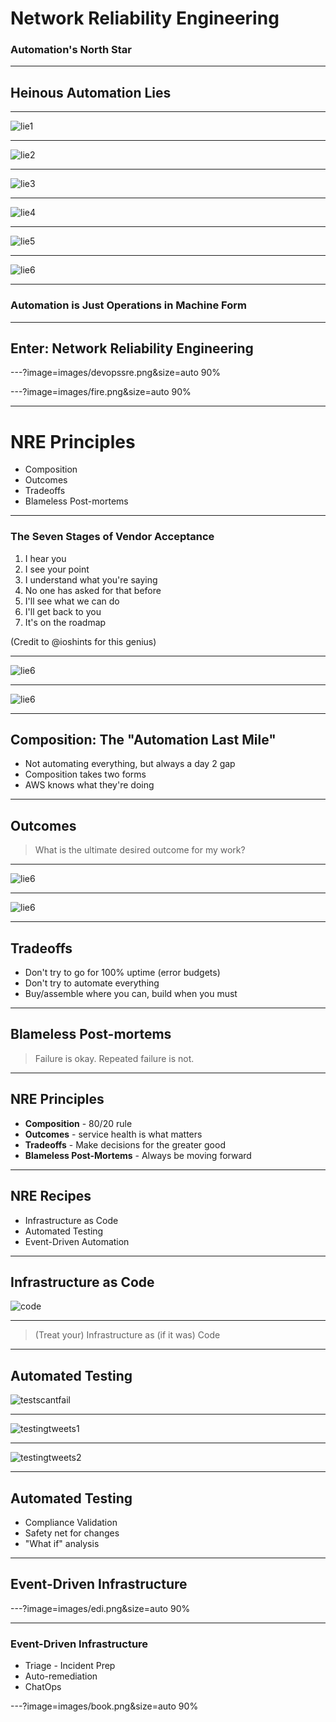 # Network Reliability Engineering
### Automation's North Star

---

## Heinous Automation Lies

---

![lie1](images/lie1.png)

---

![lie2](images/lie2.png)

---

![lie3](images/lie3.png)

---

![lie4](images/lie4.png)

---

![lie5](images/lie5.png)

---

![lie6](images/lie6.png)

---

### Automation is Just Operations in Machine Form

---

## Enter: Network Reliability Engineering

<!-- What's in a name? (below, old title) -->

---?image=images/devopssre.png&size=auto 90%

<!-- You might be wondering - what is NRE all about? Why does networking need its own thing?

Easy answer - it doesn't.

If you read up on SRE you'll find that it isn't actually separate from DevOps either. Where DevOps is a set of principles, an SRE is a **specific role** and set of skills that align with those principles. You might say SRE is simply an implementation of DevOps.

In the same way, NRE is also an implementation of DevOps. An NRE's job role and day-to-day reality is not the same as a "traditional SRE", so it's meaningful to have the role of NRE to aspire to, which implements the same back-end principles that SRE does. NRE is not meant to put up more silo walls - it is an extremely tangible path for traditional Network Engineers to adopt DevOps practices.

SRE is about ops and dev working together to take joint responsibility of the systems they operate.

For NRE, the dynamic is the same, but simply with different roles. An NRE's customer is often the SRE, and/or perhaps developers.

It's all about applying software practices and tools into operations. We've been talking about doing this for a long time - NRE gives this effort a name.

 -->

---?image=images/fire.png&size=auto 90%

---

# NRE Principles

- Composition
- Outcomes
- Tradeoffs
- Blameless Post-mortems

---

### The Seven Stages of Vendor Acceptance

1. I hear you
2. I see your point
3. I understand what you're saying
4. No one has asked for that before
5. I'll see what we can do
6. I'll get back to you
7. It's on the roadmap

(Credit to @ioshints for this genius)

---

![lie6](images/wehaveanapi.jpg)

---

![lie6](images/automateablenotautomated.png)

---

## Composition: The "Automation Last Mile"

- Not automating everything, but always a day 2 gap
- Composition takes two forms
- AWS knows what they're doing

<!-- This is where automation plays a deep role in the NRE story. Not automating everything - automating what it takes to fill that 20% gap in service of the mission. -->

<!-- SDN "automates" stitching overlays between hypervisors
Kubernetes "automates" deploying applications
There's still always a gap between systems in Day 2.
Composition.

Composition takes two forms. Sure, NREs need to be able to write some code, or playbooks, or whatever. But that's not enough - learning Python to write some scripts is just a higher abstraction than a lower level programming language like C. You still need to write it yourself, and having ONLY these kind of skills, you're gonna come down with a severe case of "not invented here" syndrome pretty quick. So you also need to have a repertoire of purpose-built tools that follow the unix philosophy of doing one thing and doing it well, and having open interfaces so you can stitch them together.

Simple matter of programming

This is a big reason AWS is so attractive for app developers - not just because cloud is fashionable, or because of cost, but because amazon offers a slew of services at varying abstraction levels, where devs don't have to re-invent the wheel, they can stitch services together to make their "app". Same reason kubernetes has taken off. Write your app in a single-node context, take advantage of k8s constructs for scale, deployment, etc.

Actually building something yourself is a GREAT learning experience -->

---

## Outcomes

> What is the ultimate desired outcome for my work?

---

![lie6](images/aws2.png)

---

![lie6](images/aws1.png)

<!-- I've been a network engineer, and even I don't care about this. Can you imagine how little non-networkers care about this info? Yet for most network engineers this is how we still mostly talk about the health of the network. -->

---

## Tradeoffs

- Don't try to go for 100% uptime (error budgets)
- Don't try to automate everything
- Buy/assemble where you can, build when you must

<!-- IMO this is where the real engineering is. -->

---

## Blameless Post-mortems

> Failure is okay. Repeated failure is not.

<!-- Use an incident as a learning experience. The goal is to be able to modify your systems so that the issue doesn't happen again.

Blameless != accountabilityless
-->

---

## NRE Principles

- **Composition** - 80/20 rule
- **Outcomes** - service health is what matters
- **Tradeoffs** - Make decisions for the greater good
- **Blameless Post-Mortems** - Always be moving forward

<!-- Don't try to automate everything and don't strive for 100% uptime. Talk about error budgets. -->

---

## NRE Recipes

- Infrastructure as Code
- Automated Testing
- Event-Driven Automation

---

## Infrastructure as Code

![code](images/code.jpg)

---

> (Treat your) Infrastructure as (if it was) Code

---

## Automated Testing

![testscantfail](images/testscantfail.jpg)

---

![testingtweets1](images/testingtweets1.png)

---

![testingtweets2](images/testingtweets2.png)

---

## Automated Testing

- Compliance Validation
- Safety net for changes
- "What if" analysis

---

## Event-Driven Infrastructure

---?image=images/edi.png&size=auto 90%

---

### Event-Driven Infrastructure

- Triage - Incident Prep
- Auto-remediation
- ChatOps

<!--

More integration of monitoring systems. Specifically into EDI. And EDI needs more than just network events. So this breaks down silos.

Automation "as a platform". Automation with network knowledge "baked in" so that non networkers can just feed in parameters.

Not just maintaining a bunch of scripts, but developing them to fit into an automation framework like StackStorm. Just build focused Actions, and use the platform to stitch them together.

-->

---?image=images/book.png&size=auto 90%

<!-- 
Some orgs take folks from dev and press them into ops, others take ops and press them into more dev stuff.

SRE Skills:
- Coding
- Understanding systems (linux)
- Architecture (composition)
- Operational awareness - troubleshooting, debugging, risk understanding
- Networking
 -->

